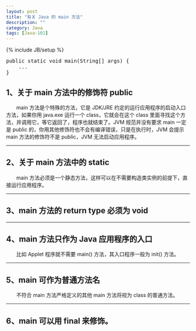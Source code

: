 ```yaml
---
layout: post
title: "有关 Java 的 main 方法"
description: ""
category: Java
tags: [Java-101]
---
```

{% include JB/setup %}

<pre class="prettyprint linenums">
public static void main(String[] args) {  
    ...  
}
</pre>

## 1、关于 main 方法中的修饰符 public

　　main 方法是个特殊的方法，它是 JDK/JRE 约定的运行应用程序的启动入口方法，如果你用 java.exe 运行一个 class，它就会在这个 class 里面寻找这个方法，并调用它，等它返回了，程序也就结束了。JVM 规范并没有要求 main 一定是 public 的，你用其他修饰符也不会有编译错误，只是在执行时，JVM 会提示 main 方法的修饰符不是 public，JVM 无法启动应用程序。

---

## 2、关于 main 方法中的 static

　　main 方法必须是一个静态方法，这样可以在不需要构造类实例的前提下，直接运行应用程序。

---

## 3、main 方法的 return type 必须为 void

---

## 4、main 方法只作为 Java 应用程序的入口

　　比如 Applet 程序就不需要 main() 方法，其入口程序一般为 init() 方法。

---

## 5、main 可作为普通方法名

　　不符合 main 方法严格定义的其他 main 方法将视为 class 的普通方法。

---

## 6、main 可以用 final 来修饰。
